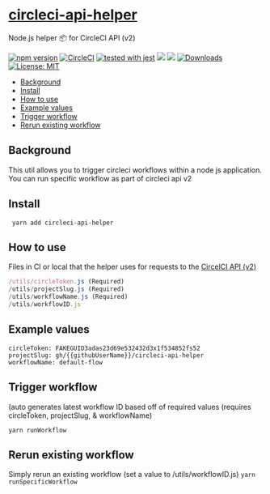 # [circleci-api-helper](https://johnhiggs.github.io/circleci-api-helper/)
Node.js helper :package: for CircleCI API (v2)

[![npm version](https://badge.fury.io/js/circleci-api-helper.svg)](https://badge.fury.io/js/circleci-api-helper) 
[![CircleCI](https://circleci.com/gh/circleci/circleci-docs.svg?style=shield)](https://circleci.com/gh/johnhiggs/circleci-api-helper)
[![tested with jest](https://img.shields.io/badge/tested_with-jest-99424f.svg)](https://github.com/facebook/jest)
<a href="https://codeclimate.com/github/johnhiggs/circleci-api-helper/maintainability"><img src="https://api.codeclimate.com/v1/badges/5dabeb357b9abcdcf716/maintainability" /></a>
<a href="https://codeclimate.com/github/johnhiggs/circleci-api-helper/test_coverage">
<a href="https://codeclimate.com/github/johnhiggs/circleci-api-helper/test_coverage"><img src="https://api.codeclimate.com/v1/badges/5dabeb357b9abcdcf716/test_coverage" /></a>
[![Downloads](https://img.shields.io/npm/dt/circleci-api-helper.svg)](https://www.npmjs.com/package/circleci-api-helper.svg)
[![License: MIT](https://img.shields.io/github/license/johnhiggs/circleci-api-helper)](https://opensource.org/licenses/MIT)

* [Background](#install)
* [Install](#install)
* [How to use](#how-to-use)
* [Example values](#example-values)
* [Trigger workflow](#trigger-workflow)
* [Rerun existing workflow](#rerun-existing-workflow)

## Background
This util allows you to trigger circleci workflows within a node js application.  You can run specific workflow as part of circleci api v2

## Install
``` yarn add circleci-api-helper```

## How to use

Files in CI or local that the helper uses for requests to the [CircelCI API (v2)](https://circleci.com/docs/api/v2/)

```/utils/branch.js
/utils/circleToken.js (Required)
/utils/projectSlug.js (Required)
/utils/workflowName.js (Required)
/utils/workflowID.js
```
## Example values
```branch: master
circleToken: FAKEGUID3adas23d69e532432d3x1f534852fs52
projectSlug: gh/{{githubUserName}}/circleci-api-helper
workflowName: default-flow
```

## Trigger workflow 

(auto generates latest workflow ID based off of required values (requires circleToken, projectSlug, & workflowName)

`yarn runWorkflow`

## Rerun existing workflow
Simply rerun an existing workflow (set a value to /utils/workflowID.js)
`yarn runSpecificWorkflow`
